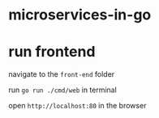 # microservices-in-go

# run frontend

navigate to the `front-end` folder

run `go run ./cmd/web` in terminal

open `http://localhost:80` in the browser

